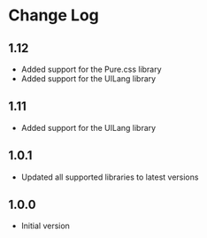 Change Log
==============

1.12
----

* Added support for the Pure.css library
* Added support for the UILang library

1.11
----

* Added support for the UILang library

1.0.1
-----

* Updated all supported libraries to latest versions

1.0.0
-----

* Initial version
